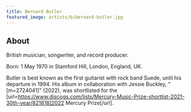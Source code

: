 ```yaml
---
title: Bernard Butler
featured_image: artists/b/bernard-butler.jpg
---
```

## About

British musician, songwriter, and record producer. 

Born: 1 May 1970 in Stamford Hill, London, England, UK. 

Butler is best known as the first guitarist with rock band Suede, until his departure in 1994. His album in collaboration with Jessie Buckley, "[m=2724041]" (2022), was shortlisted for the [url=https://www.discogs.com/lists/Mercury-Music-Prize-shortlist-2021-30th-year/821818]2022 Mercury Prize[/url]. 


